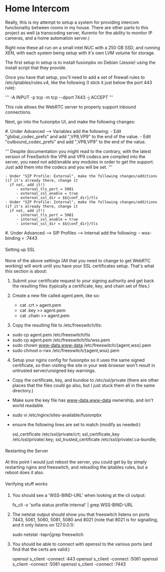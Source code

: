 # Home Intercom

Really, this is my attempt to setup a system for providing intercom
functionality between rooms in my house.  There are other parts
to this project as well (a transcoding server, Kurento for the ability
to monitor IP cameras, and a home automation server.)

Right now these all run on a small intel NUC with a 250 GB SSD, and 
running XEN, with each system being setup with it's own LVM volume 
for storage.

The first setup in setup is to install fusionpbx on Debian (Jessie) using
the install script that they provide.

Once you have that setup, you'll need to add a set of firewall rules to
/etc/iptables/rules.v4, like the following (I stick it just below the 
port 443 rule):

'''
-A INPUT -p tcp -m tcp --dport 7443 -j ACCEPT
'''

This rule allows the WebRTC server to properly support inbound connections.

Next, go into the fusionpbx UI, and make the following changes:

#.  Under Advanced --> Variables add the following:
    - Edit "global_codec_prefs" and add ",VP8,VP9" to the end of the value.
    - Edit "outbound_codec_prefs" and add ",VP8,VP9" to the end of the value.

'''
Despite documentation you might read to the contrary, with the latest version of FreeSwitch the VP8 and VP9
codecs are compiled into the server, you need not add/enable any modules in order to get the
support.  Just add them into the codecs and you will be set.
'''

    - Under "SIP Profile: External", make the following changes/additions (if it's already there, change it
      if not, add it!)
         - external_tls_port = 5081
         - external_ssl_enable = true
         - external_ssl_dir = $${conf_dir}/tls
    - Under "SIP Profile: Internal", make the following changes/additions (if it's already there, change it
      if not, add it!)
         - internal_tls_port = 5081
         - internal_ssl_enable = true
         - internal_ssl_dir = $${conf_dir}/tls

#. Under Advanced --> SIP Profiles --> Internal add the following:
    - wss-binding = :7443

####
Setting up SSL
####

None of the above settings (All that you need to change to get WebRTC working) will work until you have your SSL
certificates setup.  That's what this section is about:


1.  Submit your certificate request to your signing authority and get back the resulting files (typically a certificate, key, and chain set of files.)

2. Create a new file called agent.pem, like so:

   - cat <CERTIFICATE>.crt > agent.pem
   - cat <CERTIFICATE>.key >> agent.pem
   - cat <CERTIFICATE>.chain >> agent.pem

3.  Copy the resulting file to /etc/freeswitch/tls:
   
   - sudo cp agent.pem /etc/freeswitch/tls
   - sudo cp agent.pem /etc/freeswitch/tls/wss.pem
   - sudo chown www-data.www-data /etc/freeswitch/{agent,wss}.pem
   - sudo chmod o-rwx /etc/freeswitch/{agent,wss}.pem

4.  Setup your nginx config for fusionpbx so it uses the same signed
    certificate, so then visiting the site in your web browser won't
    result in untrusted server/unsigned key warnings.
 
   - Copy the certificate, key, and bundoe to /etc/ssl/private (there are
      other places that the files could go also, but I just stuck them all in
      the same directory.)
   - Make sure the key file has www-data.www-data ownership, and isn't world readable.
   - sudo vi /etc/nginx/sites-available/fusionpbx
   - ensure the following lines are set to match (modify as needed:)
    
        ssl_certificate         /etc/ssl/private/<CERTIFICATE>crt;
	ssl_certificate_key     /etc/ssl/private/<CERTIFICATE>.key;
        ssl_trusted_certificate /etc/ssl/private/<CERTIFICATE>.ca-bundle;

####
Restarting the Server
####

At this point I would just reboot the server, you could 
get by by simply restarting nginx and freeswitch, and 
reloading the iptables rules, but a reboot does it also.


####
Verifying stuff works
####

1.  You should see a 'WSS-BIND-URL' when looking at the cli output:

     fs_cli -x 'sofia status profile internal' | grep WSS-BIND-URL

2.   The netstat output should show you that freeswitch listens on ports 7443,
     5061, 5060, 5081, 5080 and 8021 (note that 8021 is for signalling, and it 
     only listens on 127.0.0.1):
  
     sudo netstat -tapn|grep freeswitch

3.  You should be able to connect with openssl to the various ports (and find that
    the certs are valid:)

    openssl s_client -connect <HOSTNAME>:443
    openssl s_client -connect <HOSTNAME>:5061
    openssl s_client -connect <HOSTNAME>:5081
    openssl s_client -connect <HOSTNAME>:7443



